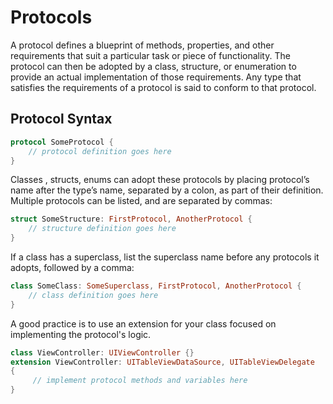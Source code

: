 
# Protocols

A protocol defines a blueprint of methods, properties, and other requirements that suit a particular task or piece of functionality. The protocol can then be adopted by a class, structure, or enumeration to provide an actual implementation of those requirements. Any type that satisfies the requirements of a protocol is said to conform to that protocol.
## Protocol Syntax

```swift
protocol SomeProtocol {
    // protocol definition goes here
}
```

Classes , structs, enums can adopt these protocols by placing protocol’s name after the type’s name, separated by a colon, as part of their definition. Multiple protocols can be listed, and are separated by commas:

```swift
struct SomeStructure: FirstProtocol, AnotherProtocol {
    // structure definition goes here
}
```

If a class has a superclass, list the superclass name before any protocols it adopts, followed by a comma:

```swift
class SomeClass: SomeSuperclass, FirstProtocol, AnotherProtocol {
    // class definition goes here
}
```

A good practice is to use an extension for your class focused on implementing the protocol's logic.

```swift
class ViewController: UIViewController {}
extension ViewController: UITableViewDataSource, UITableViewDelegate
{
     // implement protocol methods and variables here
}
```
